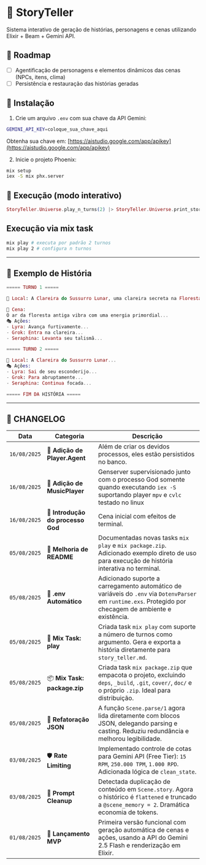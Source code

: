 # 🌌 StoryTeller

Sistema interativo de geração de histórias, personagens e cenas utilizando Elixir + Beam + Gemini API.

## 📍 Roadmap

* [ ] Agentificação de personagens e elementos dinâmicos das cenas (NPCs, itens, clima)
* [ ] Persistência e restauração das histórias geradas

## 🚀 Instalação

1. Crie um arquivo `.env` com sua chave da API Gemini:

```bash
GEMINI_API_KEY=coloque_sua_chave_aqui
```

Obtenha sua chave em: [https://aistudio.google.com/app/apikey](https://aistudio.google.com/app/apikey)

2. Inicie o projeto Phoenix:

```bash
mix setup
iex -S mix phx.server
``` 

## 🧪 Execução (modo interativo)

```elixir
StoryTeller.Universe.play_n_turns(2) |> StoryTeller.Universe.print_story()
```

## Execução via mix task
```bash
mix play # executa por padrão 2 turnos
mix play 2 # configura n turnos
```

---

## 📝 Exemplo de História

```elixir
===== TURNO 1 =====

📍 Local: A Clareira do Sussurro Lunar, uma clareira secreta na Floresta Eterna.

📖 Cena:
O ar da floresta antiga vibra com uma energia primordial...
🎭 Ações:
- Lyra: Avança furtivamente...
- Grok: Entra na clareira...
- Seraphina: Levanta seu talismã...

===== TURNO 2 =====

📍 Local: A Clareira do Sussurro Lunar...
🎭 Ações:
- Lyra: Sai de seu esconderijo...
- Grok: Para abruptamente...
- Seraphina: Continua focada...

===== FIM DA HISTÓRIA =====
```

---

## 📜 CHANGELOG

| Data         | Categoria                 | Descrição                                                                                                                                                 |
| ------------ | ------------------------- | --------------------------------------------------------------------------------------------------------------------------------------------------------- |
| `16/08/2025` | 📘 **Adição de Player.Agent** | Além de criar os devidos processos, eles estão persistidos no banco.               |
| `16/08/2025` | 📘 **Adição de MusicPlayer** | Genserver supervisionado junto com o processo God somente quando executando `iex -S` suportando player `mpv` e `cvlc` testado no linux               |
| `16/08/2025` | 📘 **Introdução do processo God** | Cena inicial com efeitos de terminal.               |
| `05/08/2025` | 📘 **Melhoria de README** | Documentadas novas tasks `mix play` e `mix package.zip`. Adicionado exemplo direto de uso para execução de história interativa no terminal.               |
| `05/08/2025` | 🔐 **.env Automático**    | Adicionado suporte a carregamento automático de variáveis do `.env` via `DotenvParser` em `runtime.exs`. Protegido por checagem de ambiente e existência. |
| `05/08/2025` | 🧪 **Mix Task: play**     | Criada task `mix play` com suporte a número de turnos como argumento. Gera e exporta a história diretamente para `story_teller.md`.                       |
| `05/08/2025` | 📦 **Mix Task: package.zip**      | Criada task `mix package.zip` que empacota o projeto, excluindo `deps`, `_build`, `.git`, `cover/`, `doc/` e o próprio `.zip`. Ideal para distribuição.   |
| `05/08/2025` | 🔧 **Refatoração JSON**   | A função `Scene.parse/1` agora lida diretamente com blocos JSON, delegando parsing e casting. Reduziu redundância e melhorou legibilidade.                |
| `03/08/2025` | 🛡️ **Rate Limiting** | Implementado controle de cotas para Gemini API (Free Tier): `15 RPM`, `250.000 TPM`, `1.000 RPD`. <br>Adicionada lógica de `clean_state`.          |
| `03/08/2025` | 🧠 **Prompt Cleanup** | Detectada duplicação de conteúdo em `Scene.story`. Agora o histórico é `flattened` e truncado a `@scene_memory = 2`. Dramática economia de tokens. |
| `01/08/2025` | 🎉 **Lançamento MVP** | Primeira versão funcional com geração automática de cenas e ações, usando a API do Gemini 2.5 Flash e renderização em Elixir.                      |
